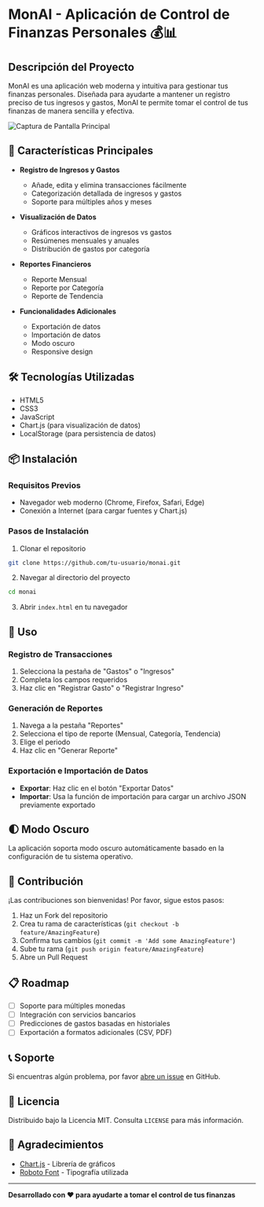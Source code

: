 # MonAI - Aplicación de Control de Finanzas Personales 💰📊

## Descripción del Proyecto

MonAI es una aplicación web moderna y intuitiva para gestionar tus finanzas personales. Diseñada para ayudarte a mantener un registro preciso de tus ingresos y gastos, MonAI te permite tomar el control de tus finanzas de manera sencilla y efectiva.

![Captura de Pantalla Principal](screenshot.png)

## 🌟 Características Principales

- **Registro de Ingresos y Gastos**
  - Añade, edita y elimina transacciones fácilmente
  - Categorización detallada de ingresos y gastos
  - Soporte para múltiples años y meses

- **Visualización de Datos**
  - Gráficos interactivos de ingresos vs gastos
  - Resúmenes mensuales y anuales
  - Distribución de gastos por categoría

- **Reportes Financieros**
  - Reporte Mensual
  - Reporte por Categoría
  - Reporte de Tendencia

- **Funcionalidades Adicionales**
  - Exportación de datos
  - Importación de datos
  - Modo oscuro
  - Responsive design

## 🛠 Tecnologías Utilizadas

- HTML5
- CSS3
- JavaScript
- Chart.js (para visualización de datos)
- LocalStorage (para persistencia de datos)

## 📦 Instalación

### Requisitos Previos
- Navegador web moderno (Chrome, Firefox, Safari, Edge)
- Conexión a Internet (para cargar fuentes y Chart.js)

### Pasos de Instalación

1. Clonar el repositorio
```bash
git clone https://github.com/tu-usuario/monai.git
```

2. Navegar al directorio del proyecto
```bash
cd monai
```

3. Abrir `index.html` en tu navegador

## 🚀 Uso

### Registro de Transacciones
1. Selecciona la pestaña de "Gastos" o "Ingresos"
2. Completa los campos requeridos
3. Haz clic en "Registrar Gasto" o "Registrar Ingreso"

### Generación de Reportes
1. Navega a la pestaña "Reportes"
2. Selecciona el tipo de reporte (Mensual, Categoría, Tendencia)
3. Elige el periodo
4. Haz clic en "Generar Reporte"

### Exportación e Importación de Datos
- **Exportar**: Haz clic en el botón "Exportar Datos"
- **Importar**: Usa la función de importación para cargar un archivo JSON previamente exportado

## 🌓 Modo Oscuro

La aplicación soporta modo oscuro automáticamente basado en la configuración de tu sistema operativo.

## 🤝 Contribución

¡Las contribuciones son bienvenidas! Por favor, sigue estos pasos:

1. Haz un Fork del repositorio
2. Crea tu rama de características (`git checkout -b feature/AmazingFeature`)
3. Confirma tus cambios (`git commit -m 'Add some AmazingFeature'`)
4. Sube tu rama (`git push origin feature/AmazingFeature`)
5. Abre un Pull Request

## 📋 Roadmap

- [ ] Soporte para múltiples monedas
- [ ] Integración con servicios bancarios
- [ ] Predicciones de gastos basadas en historiales
- [ ] Exportación a formatos adicionales (CSV, PDF)

## 📞 Soporte

Si encuentras algún problema, por favor [abre un issue](https://github.com/tu-usuario/monai/issues) en GitHub.

## 📄 Licencia

Distribuido bajo la Licencia MIT. Consulta `LICENSE` para más información.

## 🙏 Agradecimientos

- [Chart.js](https://www.chartjs.org/) - Librería de gráficos
- [Roboto Font](https://fonts.google.com/specimen/Roboto) - Tipografía utilizada

---

**Desarrollado con ❤️ para ayudarte a tomar el control de tus finanzas**